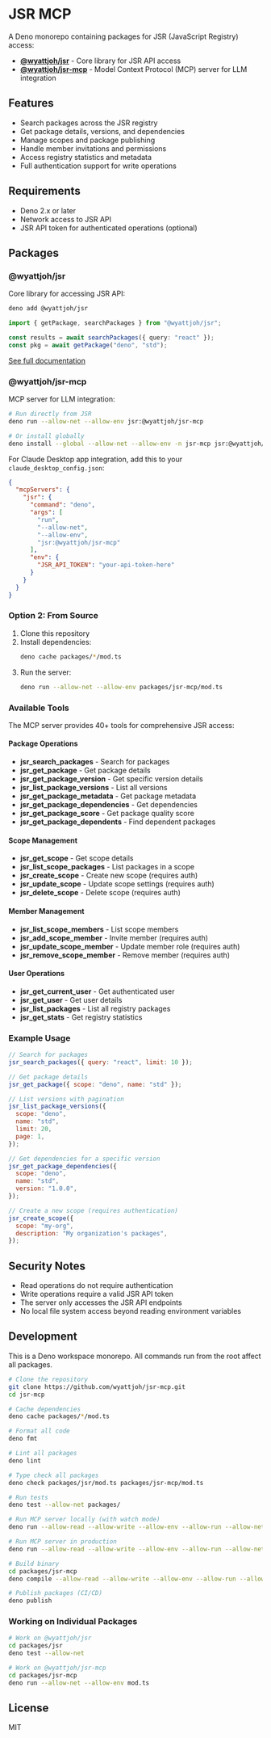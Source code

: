 # JSR MCP

A Deno monorepo containing packages for JSR (JavaScript Registry) access:

- **[@wyattjoh/jsr](packages/jsr)** - Core library for JSR API access
- **[@wyattjoh/jsr-mcp](packages/jsr-mcp)** - Model Context Protocol (MCP) server for LLM integration

## Features

- Search packages across the JSR registry
- Get package details, versions, and dependencies
- Manage scopes and package publishing
- Handle member invitations and permissions
- Access registry statistics and metadata
- Full authentication support for write operations

## Requirements

- Deno 2.x or later
- Network access to JSR API
- JSR API token for authenticated operations (optional)

## Packages

### @wyattjoh/jsr

Core library for accessing JSR API:

```bash
deno add @wyattjoh/jsr
```

```typescript
import { getPackage, searchPackages } from "@wyattjoh/jsr";

const results = await searchPackages({ query: "react" });
const pkg = await getPackage("deno", "std");
```

[See full documentation](packages/jsr/README.md)

### @wyattjoh/jsr-mcp

MCP server for LLM integration:

```bash
# Run directly from JSR
deno run --allow-net --allow-env jsr:@wyattjoh/jsr-mcp

# Or install globally
deno install --global --allow-net --allow-env -n jsr-mcp jsr:@wyattjoh/jsr-mcp
```

For Claude Desktop app integration, add this to your `claude_desktop_config.json`:

```json
{
  "mcpServers": {
    "jsr": {
      "command": "deno",
      "args": [
        "run",
        "--allow-net",
        "--allow-env",
        "jsr:@wyattjoh/jsr-mcp"
      ],
      "env": {
        "JSR_API_TOKEN": "your-api-token-here"
      }
    }
  }
}
```

### Option 2: From Source

1. Clone this repository
2. Install dependencies:
   ```bash
   deno cache packages/*/mod.ts
   ```
3. Run the server:
   ```bash
   deno run --allow-net --allow-env packages/jsr-mcp/mod.ts
   ```

### Available Tools

The MCP server provides 40+ tools for comprehensive JSR access:

#### Package Operations

- **jsr_search_packages** - Search for packages
- **jsr_get_package** - Get package details
- **jsr_get_package_version** - Get specific version details
- **jsr_list_package_versions** - List all versions
- **jsr_get_package_metadata** - Get package metadata
- **jsr_get_package_dependencies** - Get dependencies
- **jsr_get_package_score** - Get package quality score
- **jsr_get_package_dependents** - Find dependent packages

#### Scope Management

- **jsr_get_scope** - Get scope details
- **jsr_list_scope_packages** - List packages in a scope
- **jsr_create_scope** - Create new scope (requires auth)
- **jsr_update_scope** - Update scope settings (requires auth)
- **jsr_delete_scope** - Delete scope (requires auth)

#### Member Management

- **jsr_list_scope_members** - List scope members
- **jsr_add_scope_member** - Invite member (requires auth)
- **jsr_update_scope_member** - Update member role (requires auth)
- **jsr_remove_scope_member** - Remove member (requires auth)

#### User Operations

- **jsr_get_current_user** - Get authenticated user
- **jsr_get_user** - Get user details
- **jsr_list_packages** - List all registry packages
- **jsr_get_stats** - Get registry statistics

### Example Usage

```javascript
// Search for packages
jsr_search_packages({ query: "react", limit: 10 });

// Get package details
jsr_get_package({ scope: "deno", name: "std" });

// List versions with pagination
jsr_list_package_versions({
  scope: "deno",
  name: "std",
  limit: 20,
  page: 1,
});

// Get dependencies for a specific version
jsr_get_package_dependencies({
  scope: "deno",
  name: "std",
  version: "1.0.0",
});

// Create a new scope (requires authentication)
jsr_create_scope({
  scope: "my-org",
  description: "My organization's packages",
});
```

## Security Notes

- Read operations do not require authentication
- Write operations require a valid JSR API token
- The server only accesses the JSR API endpoints
- No local file system access beyond reading environment variables

## Development

This is a Deno workspace monorepo. All commands run from the root affect all packages.

```bash
# Clone the repository
git clone https://github.com/wyattjoh/jsr-mcp.git
cd jsr-mcp

# Cache dependencies
deno cache packages/*/mod.ts

# Format all code
deno fmt

# Lint all packages
deno lint

# Type check all packages
deno check packages/jsr/mod.ts packages/jsr-mcp/mod.ts

# Run tests
deno test --allow-net packages/

# Run MCP server locally (with watch mode)
deno run --allow-read --allow-write --allow-env --allow-run --allow-net --watch packages/jsr-mcp/mod.ts

# Run MCP server in production
deno run --allow-read --allow-write --allow-env --allow-run --allow-net packages/jsr-mcp/mod.ts

# Build binary
cd packages/jsr-mcp
deno compile --allow-read --allow-write --allow-env --allow-run --allow-net --output=jsr-mcp mod.ts

# Publish packages (CI/CD)
deno publish
```

### Working on Individual Packages

```bash
# Work on @wyattjoh/jsr
cd packages/jsr
deno test --allow-net

# Work on @wyattjoh/jsr-mcp
cd packages/jsr-mcp
deno run --allow-net --allow-env mod.ts
```

## License

MIT
